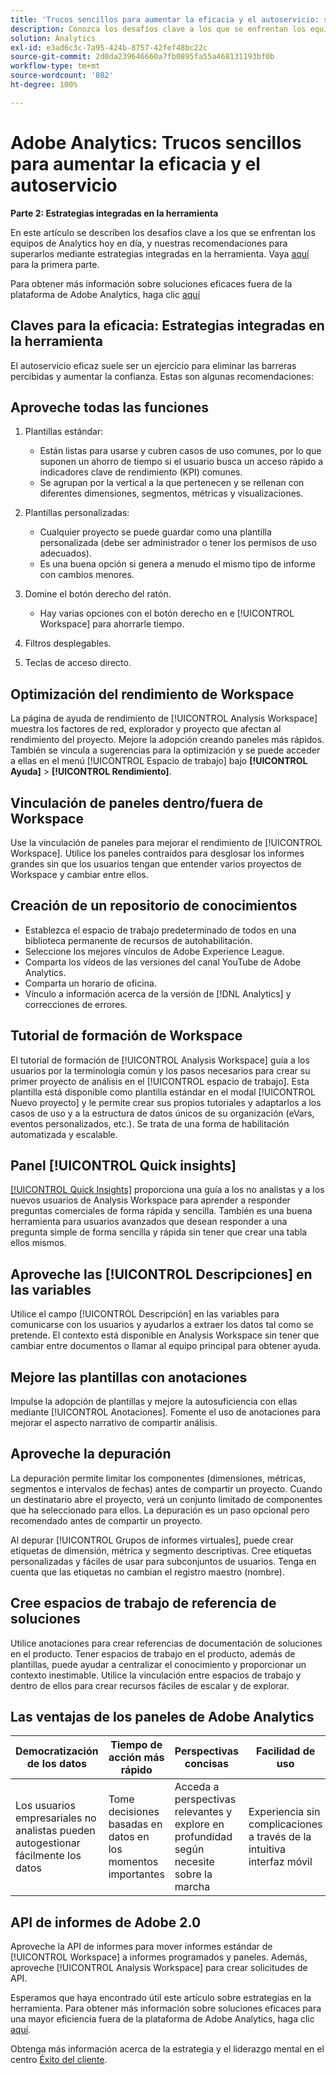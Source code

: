 ```yaml
---
title: 'Trucos sencillos para aumentar la eficacia y el autoservicio: segunda parte'
description: Conozca los desafíos clave a los que se enfrentan los equipos de Analytics hoy en día, y nuestras recomendaciones para superarlos mediante estrategias integradas en la herramienta.
solution: Analytics
exl-id: e3ad6c3c-7a95-424b-8757-42fef48bc22c
source-git-commit: 2d0da239646660a7fb0895fa55a468131193bf0b
workflow-type: tm+mt
source-wordcount: '802'
ht-degree: 100%

---
```


# Adobe Analytics: Trucos sencillos para aumentar la eficacia y el autoservicio

**Parte 2: Estrategias integradas en la herramienta**

En este artículo se describen los desafíos clave a los que se enfrentan los equipos de Analytics hoy en día, y nuestras recomendaciones para superarlos mediante estrategias integradas en la herramienta. Vaya [aquí](/help/strategy/analytics-simple-hacks-for-efficiency-part-one.md) para la primera parte.

Para obtener más información sobre soluciones eficaces fuera de la plataforma de Adobe Analytics, haga clic [aquí](https://docs.google.com/document/d/1fSrC/_yHW04K61K0Phe4dtg1nCU4jDsqrHWc8KVvsJWk/edit?usp=sharing)

## Claves para la eficacia: Estrategias integradas en la herramienta

El autoservicio eficaz suele ser un ejercicio para eliminar las barreras percibidas y aumentar la confianza. Estas son algunas recomendaciones:

## Aproveche todas las funciones

1. Plantillas estándar:

   * Están listas para usarse y cubren casos de uso comunes, por lo que suponen un ahorro de tiempo si el usuario busca un acceso rápido a indicadores clave de rendimiento (KPI) comunes.
   * Se agrupan por la vertical a la que pertenecen y se rellenan con diferentes dimensiones, segmentos, métricas y visualizaciones.

1. Plantillas personalizadas:

   * Cualquier proyecto se puede guardar como una plantilla personalizada (debe ser administrador o tener los permisos de uso adecuados).
   * Es una buena opción si genera a menudo el mismo tipo de informe con cambios menores.

1. Domine el botón derecho del ratón.

   * Hay varias opciones con el botón derecho en e [!UICONTROL Workspace] para ahorrarle tiempo.

1. Filtros desplegables.

1. Teclas de acceso directo.

## Optimización del rendimiento de Workspace

La página de ayuda de rendimiento de [!UICONTROL Analysis Workspace] muestra los factores de red, explorador y proyecto que afectan al rendimiento del proyecto. Mejore la adopción creando paneles más rápidos. También se vincula a sugerencias para la optimización y se puede acceder a ellas en el menú [!UICONTROL Espacio de trabajo] bajo **[!UICONTROL Ayuda]** > **[!UICONTROL Rendimiento]**.

## Vinculación de paneles dentro/fuera de Workspace

Use la vinculación de paneles para mejorar el rendimiento de [!UICONTROL Workspace]. Utilice los paneles contraídos para desglosar los informes grandes sin que los usuarios tengan que entender varios proyectos de Workspace y cambiar entre ellos.

## Creación de un repositorio de conocimientos

* Establezca el espacio de trabajo predeterminado de todos en una biblioteca permanente de recursos de autohabilitación.
* Seleccione los mejores vínculos de Adobe Experience League.
* Comparta los vídeos de las versiones del canal YouTube de Adobe Analytics.
* Comparta un horario de oficina.
* Vínculo a información acerca de la versión de [!DNL Analytics] y correcciones de errores.

## Tutorial de formación de Workspace

El tutorial de formación de [!UICONTROL Analysis Workspace] guía a los usuarios por la terminología común y los pasos necesarios para crear su primer proyecto de análisis en el [!UICONTROL espacio de trabajo]. Esta plantilla está disponible como plantilla estándar en el modal [!UICONTROL Nuevo proyecto] y le permite crear sus propios tutoriales y adaptarlos a los casos de uso y a la estructura de datos únicos de su organización (eVars, eventos personalizados, etc.). Se trata de una forma de habilitación automatizada y escalable.

## Panel [!UICONTROL Quick insights]

[[!UICONTROL Quick Insights]](https://experienceleague.adobe.com/docs/analytics/analyze/analysis-workspace/panels/quickinsight.html?lang=es) proporciona una guía a los no analistas y a los nuevos usuarios de Analysis Workspace para aprender a responder preguntas comerciales de forma rápida y sencilla. También es una buena herramienta para usuarios avanzados que desean responder a una pregunta simple de forma sencilla y rápida sin tener que crear una tabla ellos mismos.

## Aproveche las [!UICONTROL Descripciones] en las variables

Utilice el campo [!UICONTROL Descripción] en las variables para comunicarse con los usuarios y ayudarlos a extraer los datos tal como se pretende. El contexto está disponible en Analysis Workspace sin tener que cambiar entre documentos o llamar al equipo principal para obtener ayuda.

## Mejore las plantillas con anotaciones

Impulse la adopción de plantillas y mejore la autosuficiencia con ellas mediante [!UICONTROL Anotaciones]. Fomente el uso de anotaciones para mejorar el aspecto narrativo de compartir análisis.

## Aproveche la depuración

La depuración permite limitar los componentes (dimensiones, métricas, segmentos e intervalos de fechas) antes de compartir un proyecto. Cuando un destinatario abre el proyecto, verá un conjunto limitado de componentes que ha seleccionado para ellos. La depuración es un paso opcional pero recomendado antes de compartir un proyecto.

Al depurar [!UICONTROL Grupos de informes virtuales], puede crear etiquetas de dimensión, métrica y segmento descriptivas. Cree etiquetas personalizadas y fáciles de usar para subconjuntos de usuarios. Tenga en cuenta que las etiquetas no cambian el registro maestro (nombre).

## Cree espacios de trabajo de referencia de soluciones

Utilice anotaciones para crear referencias de documentación de soluciones en el producto. Tener espacios de trabajo en el producto, además de plantillas, puede ayudar a centralizar el conocimiento y proporcionar un contexto inestimable. Utilice la vinculación entre espacios de trabajo y dentro de ellos para crear recursos fáciles de escalar y de explorar.

## Las ventajas de los paneles de Adobe Analytics

| Democratización de los datos | Tiempo de acción más rápido | Perspectivas concisas | Facilidad de uso |
| --- | --- | --- | --- |
| Los usuarios empresariales no analistas pueden autogestionar fácilmente los datos | Tome decisiones basadas en datos en los momentos importantes | Acceda a perspectivas relevantes y explore en profundidad según necesite sobre la marcha | Experiencia sin complicaciones a través de la intuitiva interfaz móvil |

## API de informes de Adobe 2.0

Aproveche la API de informes para mover informes estándar de [!UICONTROL Workspace] a informes programados y paneles. Además, aproveche [!UICONTROL Analysis Workspace] para crear solicitudes de API.

Esperamos que haya encontrado útil este artículo sobre estrategias en la herramienta. Para obtener más información sobre soluciones eficaces para una mayor eficiencia fuera de la plataforma de Adobe Analytics, haga clic [aquí](https://docs.google.com/document/d/1fSrC/_yHW04K61K0Phe4dtg1nCU4jDsqrHWc8KVvsJWk/edit?usp=sharing).

Obtenga más información acerca de la estrategia y el liderazgo mental en el centro [Éxito del cliente](https://experienceleague.adobe.com/docs/customer-success/customer-success/overview.html?lang=es).